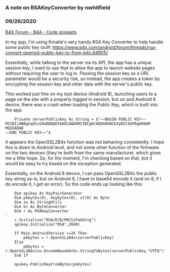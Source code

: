 ### A note on RSAKeyConverter by nwhitfield
### 09/26/2020
[B4X Forum - B4A - Code snippets](https://www.b4x.com/android/forum/threads/122794/)

In my app, I'm using Kmatle's very handy RSA Key Converter to help handle some public key stuff: <https://www.b4x.com/android/forum/threads/rsa-convert-openssl-public-key-to-from-b4x.64905/>  
  
Essentially, while talking to the server via its API, the app has a unique session key; I want to use that to allow the app to launch website pages without requiring the user to log in. Passing the session key as a URL parameter would be a security risk, so instead, the app creates a token by encrypting the session key and other data with the server's public key.  
  
This worked just fine on my test device (Android 8), launching users to a page on the site with a properly logged in session, but on and Android 6 device, there was a crash when loading the Public Key, which is built into the app:  
  

```B4X
    Private serverPublicKey As String = $"—–BEGIN PUBLIC KEY—–  
MIIBIjANBgkqhkiG9w0BAQEFAAOCAQ8AMIIBCgKCAQEA0bBCb3yBZC4UP8gA08mM  
MQIDAQAB  
—–END PUBLIC KEY—–"$
```

  
  
It appears the OpenSSL2B4x function was not behaving consistently. I hope this is down to Android level, and not some other function of the firmware on the two devices (they're both from the same manufacturer, which gives me a little hope. So, for the moment, I'm checking based on that, but it would be easy to try based on the exception generated.  
  
Essentially, on the Android 8 device, I can pass OpenSSL2B4x the public key string as-is, but on Android 6, I have to base64 encode it (and on 8, if I do encode it, I get an error). So the code ends up looking like this:  
  

```B4X
    Dim apikey As KeyPairGenerator  
    Dim pkbytes(0), keybytes(0), ct(0) As Byte  
    Dim su As StringUtils  
    Dim bc As ByteConverter  
    Dim r As RSAKeyConverter  
'     
    c.Initialize("RSA/ECB/PKCS1Padding")  
    apikey.Initialize("RSA",2048)  
      
    If Main.AndroidVersion >=26 Then  
        pkbytes = r.OpenSSL2B4x(serverPublicKey)  
    Else  
        pkbytes = r.OpenSSL2B4x(su.EncodeBase64(bc.StringToBytes(serverPublicKey,"UTF8")))         
    End If  
      
    apikey.PublicKeyFromBytes(pkbytes)
```